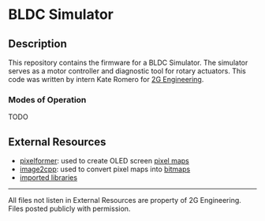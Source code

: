 # BLDC Simulator
## Description
This repository contains the firmware for a BLDC Simulator. The simulator serves as a motor controller and diagnostic tool for rotary actuators. This code was written by intern Kate Romero for [2G Engineering](https://www.2g-eng.com/).
### Modes of Operation
TODO
## External Resources
- [pixelformer](https://www.qualibyte.com/pixelformer/): used to create OLED screen [pixel maps](/screen_pngs)
- [image2cpp](https://javl.github.io/image2cpp/): used to convert pixel maps into [bitmaps](/screen_pxs)
- [imported libraries](/imported_libraries)
---
All files not listen in External Resources are property of 2G Engineering. Files posted publicly with permission.
